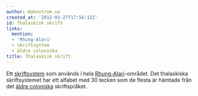 ```yaml
---
author: Wahnstrom.se
created_at: '2012-03-27T17:56:12Z'
id: Thalaskisk skrift
links:
  mention:
  - 'Rhung-Alari'
  - skriftsystem
  - äldre coloniska
title: Thalaskisk skrift
---
```


Ett [skriftsystem] som används i hela [Rhung-Alari]-området. Det thalaskiska skriftsystemet har ett
alfabet med 30 tecken som de flesta är hämtade från det [äldre coloniska] skriftspråket.

  [skriftsystem]: skriftsystem
  [Rhung-Alari]: Rhung-Alari
  [äldre coloniska]: äldre_coloniska